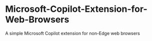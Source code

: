 # Microsoft-Copilot-Extension-for-Web-Browsers
A simple Microsoft Copilot extension for non-Edge web browsers
